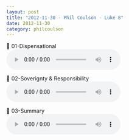 ```yaml
---
layout: post
title: "2012-11-30 - Phil Coulson - Luke 8"
date: 2012-11-30
category: philcoulson
---
```


<p>
🎵 01-Dispensational <br>
<audio controls>
  <source src="https://archive.org/download/phil-coulson-ministry-messages/2012-11-30%20-%20Phil%20Coulson%20-%20Luke%208/Luke8-01-Dispensational.mp3" type="audio/mpeg">
  Your browser does not support the audio element.
</audio>
</p>
<p>
🎵 02-Soverignty & Responsibility <br>
<audio controls>
  <source src="https://archive.org/download/phil-coulson-ministry-messages/2012-11-30%20-%20Phil%20Coulson%20-%20Luke%208/Luke8-02-Soverignty-Responsibility.mp3" type="audio/mpeg">
  Your browser does not support the audio element.
</audio>
</p>
<p>
🎵 03-Summary <br>
<audio controls>
  <source src="https://archive.org/download/phil-coulson-ministry-messages/2012-11-30%20-%20Phil%20Coulson%20-%20Luke%208/Luke8-03-Summary.mp3" type="audio/mpeg">
  Your browser does not support the audio element.
</audio>
</p>

